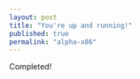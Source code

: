```yaml
---
layout: post
title: "You're up and running!"
published: true
permalink: "alpha-x86"
---
```


Completed!